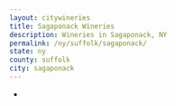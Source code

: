 ```yaml
---
layout: citywineries
title: Sagaponack Wineries
description: Wineries in Sagaponack, NY
permalink: /ny/suffolk/sagaponack/
state: ny
county: suffolk
city: sagaponack
---
```

-
